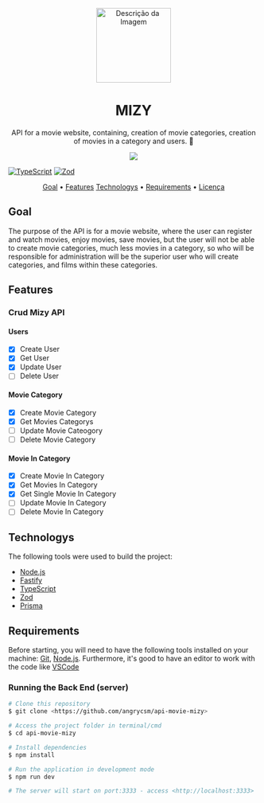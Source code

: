 <p align="center">
    <img src="https://drive.google.com/uc?id=1GTQ5g2pOOy_f_mQX7qHH6T9xW3yOKnoG" alt="Descrição da Imagem" style="width: 150px; height: auto;">
</p>

<h1 align="center"> MIZY</h1>
<p align="center"> API for a movie website, containing, creation of movie categories, creation of movies in a category and users. 💜</p>

<p align='center'>
<img src="https://img.shields.io/static/v1?label=API&message=Mizy&color=7159c1&style=for-the-badge&logo=prisma"/>

[![TypeScript](https://img.shields.io/badge/--3178C6?logo=typescript&logoColor=ffffff)](https://www.typescriptlang.org/)
[![Zod](https://img.shields.io/badge/--10b981?logo=zod&logoColor=ffffff)]()
</p>

<p align="center">
 <a href="#goal">Goal</a> •
 <a href="#features">Features</a>
 <a href="#technologys">Technologys</a> • 
 <a href="#requirements">Requirements</a> • 
 <a href="#lecenca">Licença</a>
</p>

## Goal
The purpose of the API is for a movie website, where the user can register and watch movies, enjoy movies, save movies, but the user will not be able to create movie categories, much less movies in a category, so who will be responsible for administration will be the superior user who will create categories, and films within these categories. 

## Features
### Crud Mizy API
#### Users
- [x] Create User
- [x] Get User
- [x] Update User
- [ ] Delete User
#### Movie Category
- [x] Create Movie Category
- [x] Get Movies Categorys
- [ ] Update Movie Cateogory
- [ ] Delete Movie Category
#### Movie In Category
- [x] Create Movie In Category
- [x] Get Movies In Category
- [x] Get Single Movie In Category
- [ ] Update Movie In Category 
- [ ] Delete Movie In Category

## Technologys 
The following tools were used to build the project:

- [Node.js](https://nodejs.org/en/)
- [Fastify](https://fastify.dev/)
- [TypeScript](https://www.typescriptlang.org/)
- [Zod](https://zod.dev/)
- [Prisma](https://www.prisma.io/)

## Requirements

Before starting, you will need to have the following tools installed on your machine:
 [Git](https://git-scm.com), [Node.js](https://nodejs.org/en/).
 Furthermore, it's good to have an editor to work with the code like [VSCode](https://code.visualstudio.com/)

### Running the Back End (server)

```bash
# Clone this repository
$ git clone <https://github.com/angrycsm/api-movie-mizy>

# Access the project folder in terminal/cmd
$ cd api-movie-mizy 

# Install dependencies
$ npm install

# Run the application in development mode
$ npm run dev

# The server will start on port:3333 - access <http://localhost:3333>
